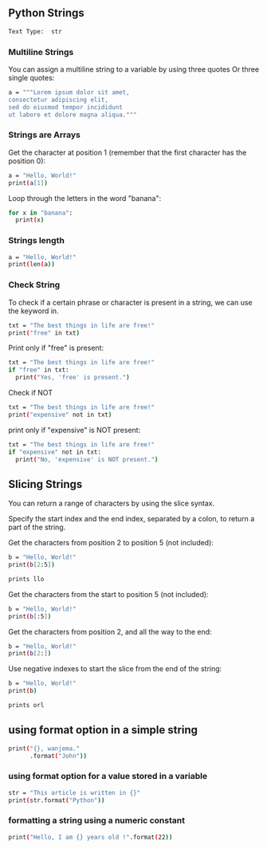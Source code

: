 ## Python Strings

```bash
Text Type:	str
```

### Multiline Strings
You can assign a multiline string to a variable by using three quotes Or three single quotes:
```bash
a = """Lorem ipsum dolor sit amet,
consectetur adipiscing elit,
sed do eiusmod tempor incididunt
ut labore et dolore magna aliqua."""
```

### Strings are Arrays
Get the character at position 1 (remember that the first character has the position 0):
```bash
a = "Hello, World!"
print(a[1])
```
Loop through the letters in the word "banana":

```bash
for x in "banana":
  print(x)
```

### Strings length
```bash
a = "Hello, World!"
print(len(a))
```

### Check String
To check if a certain phrase or character is present in a string, we can use the keyword in.
```bash
txt = "The best things in life are free!"
print("free" in txt)
```

Print only if "free" is present:
```bash
txt = "The best things in life are free!"
if "free" in txt:
  print("Yes, 'free' is present.")
```

Check if NOT

```bash
txt = "The best things in life are free!"
print("expensive" not in txt)
```

print only if "expensive" is NOT present:
```bash
txt = "The best things in life are free!"
if "expensive" not in txt:
  print("No, 'expensive' is NOT present.")
```

## Slicing Strings
You can return a range of characters by using the slice syntax.

Specify the start index and the end index, separated by a colon, to return a part of the string.

Get the characters from position 2 to position 5 (not included):
```bash
b = "Hello, World!"
print(b[2:5])

prints llo
```

Get the characters from the start to position 5 (not included):
```bash
b = "Hello, World!"
print(b[:5])
```

Get the characters from position 2, and all the way to the end:
```bash
b = "Hello, World!"
print(b[2:])
```

Use negative indexes to start the slice from the end of the string:
```bash
b = "Hello, World!"
print(b) 

prints orl
```

## using format option in a simple string


```bash
print("{}, wanjema."
      .format("John"))
```

 
### using format option for a value stored in a variable
```bash
str = "This article is written in {}"
print(str.format("Python"))
```

### formatting a string using a numeric constant
```bash
print("Hello, I am {} years old !".format(22))
```
